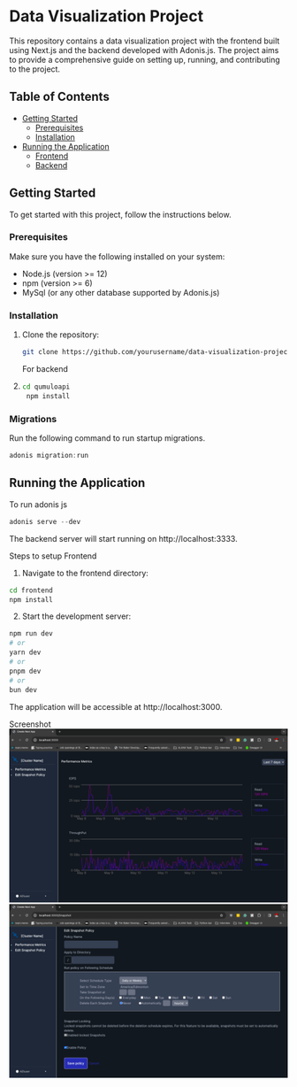 # Data Visualization Project

This repository contains a data visualization project with the frontend built using Next.js and the backend developed with Adonis.js. The project aims to provide a comprehensive guide on setting up, running, and contributing to the project.

## Table of Contents

- [Getting Started](#getting-started)
  - [Prerequisites](#prerequisites)
  - [Installation](#installation)
- [Running the Application](#running-the-application)
  - [Frontend](#frontend)
  - [Backend](#backend)

## Getting Started

To get started with this project, follow the instructions below.

### Prerequisites

Make sure you have the following installed on your system:

- Node.js (version >= 12)
- npm (version >= 6)
- MySql (or any other database supported by Adonis.js)

### Installation

1. Clone the repository:

   ```bash
   git clone https://github.com/yourusername/data-visualization-project.git

   ```

   For backend

2. ```bash
   cd qumuloapi
    npm install
   ```

### Migrations

Run the following command to run startup migrations.

```js
adonis migration:run
```

## Running the Application

To run adonis js

```js
adonis serve --dev
```

The backend server will start running on http://localhost:3333.

Steps to setup Frontend

1. Navigate to the frontend directory:

```bash
cd frontend
npm install
```

2. Start the development server:

```bash
npm run dev
# or
yarn dev
# or
pnpm dev
# or
bun dev
```

The application will be accessible at http://localhost:3000.

Screenshot
![alt text](<screenshots/Screen Shot 2024-04-10 at 6.21.43 PM.png>)
![alt text](<screenshots/Screen Shot 2024-04-10 at 6.21.51 PM.png>)
